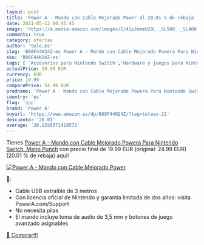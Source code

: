 ```yaml
---
layout: post
title: 'Power A - Mando con Cable Mejorado Power al 20.01 % de rebaja'
date: 2021-05-12 06:45:45
image: 'https://m.media-amazon.com/images/I/41pJummU20L._SL500_._SL400_.jpg'
comments: true
category: ofertas
author: 'tole.es'
slug: 'B08F44N24Z-es Power A - Mando con Cable Mejorado Powera Para Nintendo...'
sku: 'B08F44N24Z-es'
tags: [ 'Accesorios para Nintendo Switch','Hardware y juegos para Nintendo Switch','Mandos para Nintendo Switch','Videojuegos','nintendo','power a', ]
actualPrice: 19.99 EUR
currency: EUR
price: 19.99
comparePrice: 24.99 EUR
prodname: 'Power A - Mando con Cable Mejorado Powera Para Nintendo Switch. Mario Punch'
country: 'es'
flag: '🇪🇸'
brand: 'Power A'
buyurl: 'https://www.amazon.es/dp/B08F44N24Z/?tag=tolees-21'
descuento: '20.01'
average: '20.1328571428572'
---
```


Tienes [Power A - Mando con Cable Mejorado Powera Para Nintendo Switch. Mario Punch](https://www.amazon.es/dp/B08F44N24Z/?tag=tolees-21) con precio final de  19.99 EUR (original: 24.99 EUR) (20.01 %  de rebaja) aqui!

[![Power A - Mando con Cable Mejorado Power](https://m.media-amazon.com/images/I/41pJummU20L._SL500_._SL400_.jpg)](https://www.amazon.es/dp/B08F44N24Z/?tag=tolees-21)

🔎:

- Cable USB extraíble de 3 metros
- Con licencia oficial de Nintendo y garantía limitada de dos años: visita PowerA.com/Support
- No necesita pilas
- El mando incluye toma de audio de 3,5 mm y botones de juego avanzado asignables

[🛒 Comprar!!!](https://www.amazon.es/dp/B08F44N24Z/?tag=tolees-21)
